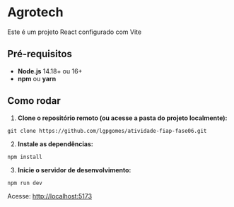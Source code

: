# Agrotech 

Este é um projeto React configurado com Vite

## Pré-requisitos

- **Node.js** 14.18+ ou 16+
- **npm** ou **yarn**

## Como rodar

1. **Clone o repositório remoto (ou acesse a pasta do projeto localmente):**

`git clone https://github.com/lgpgomes/atividade-fiap-fase06.git`

2. **Instale as dependências:**

`npm install`

3. **Inicie o servidor de desenvolvimento:**

`npm run dev`

Acesse: [http://localhost:5173](http://localhost:5173)